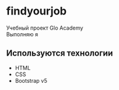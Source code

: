 # findyourjob
Учебный проект Glo Academy  
Выполняю я

## Используются технологии 
- HTML
- CSS
- Bootstrap v5
